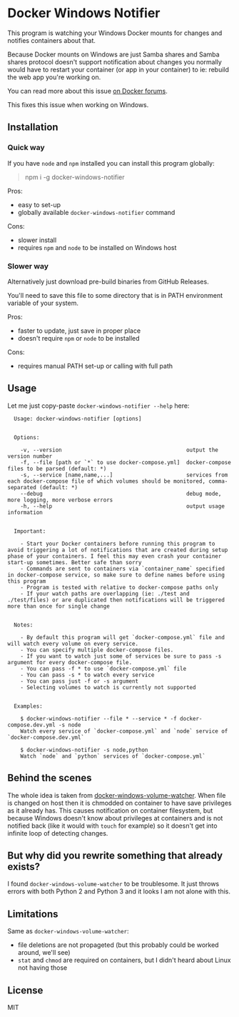 # Docker Windows Notifier

This program is watching your Windows Docker mounts for changes and notifies containers about that.

Because Docker mounts on Windows are just Samba shares and Samba shares protocol doesn't support notification about
changes you normally would have to restart your container (or app in your container) to ie: rebuild the web app you're
working on.

You can read more about this issue [on Docker forums](https://forums.docker.com/t/file-system-watch-does-not-work-with-mounted-volumes/12038/7).

This fixes this issue when working on Windows.

## Installation

### Quick way
If you have `node` and `npm` installed you can install this program globally:
> npm i -g docker-windows-notifier

Pros:
- easy to set-up
- globally available `docker-windows-notifier` command

Cons:
- slower install
- requires `npm` and `node` to be installed on Windows host

### Slower way
Alternatively just download pre-build binaries from GitHub Releases.

You'll need to save this file to some directory that is in PATH environment variable of your system.

Pros:
- faster to update, just save in proper place
- doesn't require `npm` or `node` to be installed

Cons:
- requires manual PATH set-up or calling with full path

## Usage

Let me just copy-paste `docker-windows-notifier --help` here:

```
  Usage: docker-windows-notifier [options]


  Options:

    -v, --version                                       output the version number
    -f, --file [path or `*` to use docker-compose.yml]  docker-compose files to be parsed (default: *)
    -s, --service [name,name,...]                       services from each docker-compose file of which volumes should be monitored, comma-separated (default: *)
    --debug                                             debug mode, more logging, more verbose errors
    -h, --help                                          output usage information


  Important:

    - Start your Docker containers before running this program to avoid triggering a lot of notifications that are created during setup phase of your containers. I feel this may even crash your container start-up sometimes. Better safe than sorry
    - Commands are sent to containers via `container_name` specified in docker-compose service, so make sure to define names before using this program
    - Program is tested with relative to docker-compose paths only
    - If your watch paths are overlapping (ie: ./test and ./test/files) or are duplicated then notifications will be triggered more than once for single change


  Notes:

    - By default this program will get `docker-compose.yml` file and will watch every volume on every service.
    - You can specify multiple docker-compose files.
    - If you want to watch just some of services be sure to pass -s argument for every docker-compose file.
    - You can pass -f * to use `docker-compose.yml` file
    - You can pass -s * to watch every service
    - You can pass just -f or -s argument
    - Selecting volumes to watch is currently not supported


  Examples:

    $ docker-windows-notifier --file * --service * -f docker-compose.dev.yml -s node
    Watch every service of `docker-compose.yml` and `node` service of `docker-compose.dev.yml`

    $ docker-windows-notifier -s node,python
    Watch `node` and `python` services of `docker-compose.yml`
```

## Behind the scenes

The whole idea is taken from [docker-windows-volume-watcher](https://github.com/merofeev/docker-windows-volume-watcher).
When file is changed on host then it is chmodded on container to have save privileges as it already has. This causes
notification on container filesystem, but because Windows doesn't know about privileges at containers and is not
notified back (like it would with `touch` for example) so it doesn't get into infinite loop of detecting changes.

## But why did you rewrite something that already exists?

I found `docker-windows-volume-watcher` to be troublesome. It just throws errors with both Python 2 and Python 3 and it
looks I am not alone with this.

## Limitations

Same as `docker-windows-volume-watcher`:
- file deletions are not propageted (but this probably could be worked around, we'll see)
- `stat` and `chmod` are required on containers, but I didn't heard about Linux not having those

## License

MIT